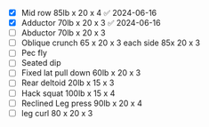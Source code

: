 - [x] Mid row 85lb x 20 x 4 ✅ 2024-06-16
- [x] Adductor 70lb x 20 x 3 ✅ 2024-06-16
- [ ] Abductor 70lb x 20 x 3
- [ ] Oblique crunch 65 x 20 x 3 each side 85x 20 x 3
- [ ] Pec fly
- [ ] Seated dip
- [ ] Fixed lat pull down 60lb x 20 x 3
- [ ] Rear deltoid 20lb x 15 x 3
- [ ] Hack squat 100lb x 15 x 4
- [ ] Reclined Leg press 90lb x 20 x 4
- [ ] leg curl 80 x 20 x 3